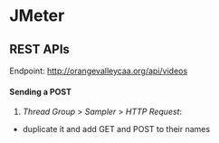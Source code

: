 # JMeter

## REST APIs

Endpoint: http://orangevalleycaa.org/api/videos

#### Sending a POST

1. *Thread Group* > *Sampler* > *HTTP Request*:
- duplicate it and add GET and POST to their names
